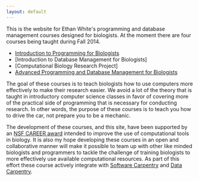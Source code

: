 ```yaml
---
layout: default
---
```


This is the website for Ethan White's programming and database management
courses designed for biologists. At the moment there are four courses being
taught during Fall 2014.

* [Introduction to Programming for Biologists](introduction-programming-and-database-management-biologists)
* [Introduction to Database Management for Biologists]
* [Computational Biology Research Project]
* [Advanced Programming and Database Management for Biologists](advanced-programming-and-database-management-biologists)

The goal of these courses is to teach biologists how to use computers more
effectively to make their research easier. We avoid a lot of the theory that is
taught in introductory computer science classes in favor of covering more of the
practical side of programming that is necessary for conducting research. In
other words, the purpose of these courses is to teach you how to drive the car,
not prepare you to be a mechanic.

The development of these courses, and this site, have been supported by an
[NSF CAREER award](http://programmingforbiologists.org/awardsearch/showAward.do?AwardNumber=0953694)
intended to improve the use of computational tools in biology. It is also my
hope developing these courses in an open and collaborative manner will make it
possible to team up with other like minded biologists and programmers to tackle
the challenge of training biologists to more effectively use available
computational resources. As part of this effort these course actively integrate
with [Software Carpentry](http://software-carpentry.org) and [Data Carpentry](http://datacarpentry.org).
